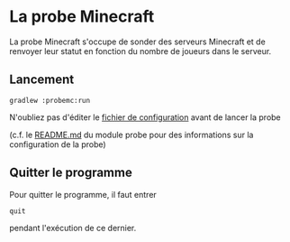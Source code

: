 # La probe Minecraft

La probe Minecraft s'occupe de sonder des serveurs Minecraft et 
de renvoyer leur statut en fonction du nombre de joueurs dans le serveur.

## Lancement

```shell
gradlew :probemc:run
```

N'oubliez pas d'éditer le
[fichier de configuration](./build/resources/main/probe.conf.json)
avant de lancer la probe

(c.f. le [README.md](../probe/README.md) du module probe pour des informations sur la
configuration de la probe)

## Quitter le programme

Pour quitter le programme, il faut entrer

```
quit
```

pendant l'exécution de ce dernier.